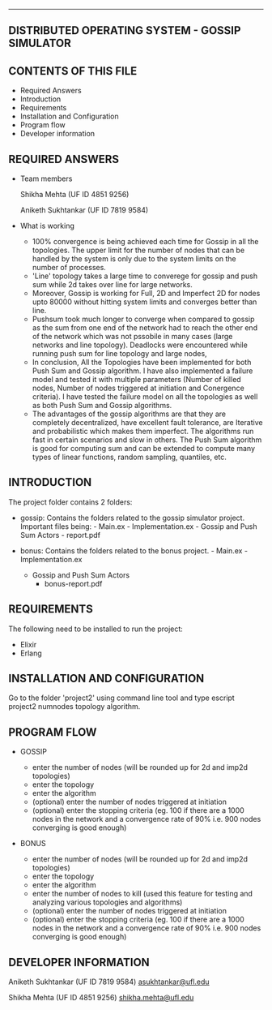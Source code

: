-------------------------------------------------------
 DISTRIBUTED OPERATING SYSTEM - GOSSIP SIMULATOR 
-------------------------------------------------------

CONTENTS OF THIS FILE 
---------------------
   
 * Required Answers  
 * Introduction
 * Requirements
 * Installation and Configuration
 * Program flow
 * Developer information


REQUIRED ANSWERS
----------------
* Team members

  Shikha Mehta (UF ID 4851 9256)
  
  Aniketh Sukhtankar (UF ID 7819 9584)

* What is working

  - 100% convergence is being achieved each time for Gossip in all the topologies. The upper limit for the number of nodes that can be handled by the system is only due to the system limits on the number of processes.
  - 'Line' topology takes a large time to converege for gossip and push sum while 2d takes over line for large networks. 
  - Moreover, Gossip is working for Full, 2D and Imperfect 2D for nodes upto 80000 without hitting system limits and converges better than line.
  - Pushsum took much longer to converge when compared to gossip as the sum from one end of the network had to reach the other end of the network which was not pssobile in many cases (large networks and line topology). Deadlocks were encountered while running push sum for line topology and large nodes,
  - In conclusion, All the Topologies have been implemented for both Push Sum and Gossip algorithm. I have also implemented a failure model and tested it with multiple parameters (Number of killed nodes, Number of nodes triggered at initiation and Conergence criteria). I have tested the failure model on all the topologies as well as both Push Sum and Gossip algorithms.
  - The advantages of the gossip algorithms are that they are completely decentralized, have excellent fault tolerance, are Iterative and probabilistic which makes them imperfect. The algorithms run fast in certain scenarios and slow in others. The Push Sum algorithm is good for computing sum and can be extended to compute many types of linear functions, random sampling, quantiles, etc.

INTRODUCTION
------------
The project folder contains 2 folders:

* gossip: Contains the folders related to the gossip simulator project. Important files being:
          - Main.ex
          - Implementation.ex
	  - Gossip and Push Sum Actors
          - report.pdf

* bonus: Contains the folders related to the bonus project.
         - Main.ex
         - Implementation.ex
	 - Gossip and Push Sum Actors
         - bonus-report.pdf



REQUIREMENTS
------------
The following need to be installed to run the project:
* Elixir
* Erlang

INSTALLATION AND CONFIGURATION
------------------------------
 Go to the folder 'project2' using command line tool and type escript project2 numnodes topology algorithm.


PROGRAM FLOW
------------
* GOSSIP
  - enter the number of nodes (will be rounded up for 2d and imp2d topologies)
  - enter the topology
  - enter the algorithm
  - (optional) enter the number of nodes triggered at initiation
  - (optional) enter the stopping criteria (eg. 100 if there are a 1000 nodes in the network and a convergence rate of 90% i.e. 900 nodes converging is good enough)

* BONUS
  - enter the number of nodes (will be rounded up for 2d and imp2d topologies)
  - enter the topology
  - enter the algorithm
  - enter the number of nodes to kill (used this feature for testing and analyzing various topologies and algorithms)
  - (optional) enter the number of nodes triggered at initiation
  - (optional) enter the stopping criteria (eg. 100 if there are a 1000 nodes in the network and a convergence rate of 90% i.e. 900 nodes converging is good enough)


DEVELOPER INFORMATION
---------------------

  Aniketh Sukhtankar (UF ID 7819 9584) asukhtankar@ufl.edu
  
  Shikha Mehta (UF ID 4851 9256) shikha.mehta@ufl.edu
